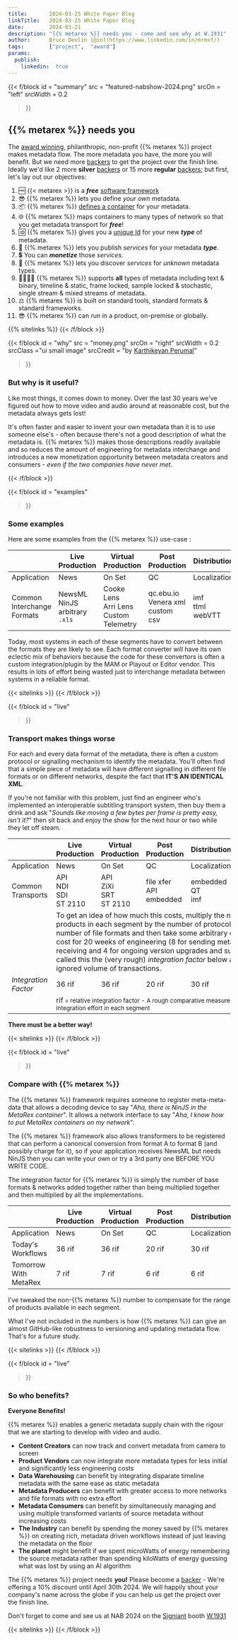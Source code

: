 ```yaml
---
title:       2024-03-25 White Paper Blog
linkTitle:   2024-03-25 White Paper Blog
date:        2024-03-21
description: "{{% metarex %}} needs you - come and see why at W.1931"
author:      Bruce Devlin [@in](https://www.linkedin.com/in/mrmxf/)
tags:        ["project",  "award"]
params:
  publish:
    linkedin:  true
---
```


{{< f/block
  id    = "summary"
  src   = "featured-nabshow-2024.png"
  srcOn = "left"
  srcWidth = 0.2
>}}
<!-- markdownlint-disable MD025 -->

## {{% metarex %}} needs you

The [award winning][0], philanthropic, non-profit {{%  metarex %}} project
makes metadata flow. The more metadata you have, the more you will benefit. But
we need more [backers][4] to get the project over the finish line. Ideally we'd
like 2 more **<span class="ui violet text">silver</span>** [backers][4] or 15
more **<span class="ui brown text">regular</span>** [backers][4]; but first,
let's lay out our objectives:

1. 🆓 {{<  metarex >}} is a _**<span class="ui red text">free</span>**_
   [software framework][1]
2. 😎 {{%  metarex %}} lets you define _your own_ metadata.
3. 📦 {{%  metarex %}} [defines a container][2] for your metadata.
4. 🌐 {{%  metarex %}} maps containers to many types of network so that you
   get metadata transport for _**<span class="ui red text">free</span>**_!
5. 🆔 {{%  metarex %}} gives you a [unique Id][3] for your new **_type_** of
   metadata.
6. 📢 {{%  metarex %}} lets you publish _services_ for your metadata
   **_type_**.
7. 💲 You can _**<span class="ui red text">monetize</span>**_ those _services_.
8. 🔎 {{%  metarex %}} lets you discover _services_ for _unknown_ metadata
   types.
9. 👨‍👩‍👧‍👧 {{%  metarex %}} supports **all** types of metadata including <span
   class="ui red text">text & binary</span>, <span class="ui green
   text">timeline & static</span>, <span class="ui brown text">frame locked,
   sample locked & stochastic</span>, <span class="ui violet text">single
   stream & mixed streams</span> of metadata.
10. ⚖️ {{%  metarex %}} is built on standard tools, standard formats & standard
    frameworks.
11. 😎 {{%  metarex %}} can run in a product, on-premise or globally.

[0]: /blog/2024/03/06/2024-03-06-rnf-wins-best-accelerator/
[1]: https://github.com/metarex-media
[2]: https://github.com/metarex-media/mrx-container
[3]: https://metarex.media/ui/reg/
[4]: /backers/

{{% sitelinks %}}
{{< /f/block >}}

{{< f/block
  id    = "why"
  src   = "money.png"
  srcOn = "right"
  srcWidth = 0.2
  srcClass ="ui small image"
  srcCredit = "by [Karthikeyan Perumal](https://www.pexels.com/photo/various-currencies-from-several-different-countries-4695995/)"
>}}

### But why is it useful?

Like most things, it comes down to money. Over the last 30 years we've figured
out how to move video and audio around at reasonable cost, but the metadata
always gets lost!

It's often faster and easier to invent your own metadata than it is to use
someone else's - often because there's not a good description of what the
metadata is. {{% metarex %}} makes those descriptions readily available and so
reduces the amount of engineering for metadata interchange and introduces a new
monetization opportunity between metadata creators and consumers - _even if the
two companies have never met_.

{{< /f/block >}}

{{< f/block
  id    = "examples"
>}}

### Some examples

Here are some examples from the {{% metarex %}} use-case :

<table class="ui celled definition table">
  <thead class="center aligned">
    <tr>
    <th>&nbsp;</th>
    <th>Live<br>Production</th>
    <th>Virtual<br>Production</th>
    <th>Post<br>Production</th>
    <th>Distribution</th>
    <th>Distribution</th>
    </tr>
    </thead>
  <tbody class="center aligned">
    <tr>
      <td>Application</td>
      <td>News</td>
      <td>On Set</td>
      <td>QC</td>
      <td>Localization</td>
      <td>Avails</td>
    </tr>
    <tr>
      <td>Common<br>Interchange<br>Formats</td>
      <td>NewsML<br>NinJS<br>arbitrary <code>.xls</code></td>
      <td>Cooke Lens<br>Arri Lens<br>Custom Telemetry</td>
      <td>qc.ebu.io<br>Venera xml<br>custom csv</td>
      <td>imf<br>ttml<br>webVTT</td>
      <td>Movielabs<br>custom json<br>custom csv</td>
    </tr>
  </tbody>
</table>

Today, most systems in each of these segments have to convert between the
formats they are likely to see. Each format converter will have its own
eclectic mix of behaviors because the code for these convertors is often a
custom integration/plugin by the MAM or Playout or Editor vendor. This results
in lots of effort being wasted just to interchange metadata between systems in
a reliable format.

{{< sitelinks >}}
{{< /f/block >}}

{{< f/block
  id    = "live"
>}}

### Transport makes things worse

For each and every data format of the metadata, there is often a custom
protocol or signalling mechanism to identify the metadata. You'll often find
that a simple piece of metadata will have different signalling in different
file formats or on different networks, despite the fact that **IT'S AN
IDENTICAL XML**.

If you're not familiar with this problem, just find an engineer who's
implemented an interoperable subtitling transport system, then buy them a drink
and ask <span class="ui blue text">"_Sounds like moving a few bytes per frame
is pretty easy, isn't it?_"</span> then sit back and enjoy the show for the
next hour or two while they let off steam.

<table class="ui celled definition table">
  <thead class="center aligned">
    <tr>
    <th>&nbsp;</th>
    <th>Live<br>Production</th>
    <th>Virtual<br>Production</th>
    <th>Post<br>Production</th>
    <th>Distribution</th>
    <th>Distribution</th>
    </tr>
    </thead>
  <tbody class="center aligned">
    <tr>
      <td>Application</td>
      <td>News</td>
      <td>On Set</td>
      <td>QC</td>
      <td>Localization</td>
      <td>Avails</td>
    </tr>
    <tr>
      <td>Common<br>Transports</td>
      <td>API<br>NDI<br>SDI<br>ST 2110</td>
      <td>API<br>ZiXi<br>SRT<br>ST 2110</td>
      <td>file xfer<br>API<br>embedded</td>
      <td>embedded<br>QT<br>imf</td>
      <td>api<br>email<br>carrier pigeon</td>
    </tr>
    <tr>
      <td>&nbsp;</td>
      <td colspan="5"> To get an idea of how much this costs, multiply the
      number of products in each segment by the number of protocols and the
      number of file formats and then take some arbitrary engineering cost for
      20 weeks of engineering (8 for sending metadata, 8 for receiving and 4
      for ongoing version upgrades and support). I've called this the (very
      rough) <em>integration factor</em> below and, yes, I've ignored volume
      of transactions.
      </td>
    </tr>
    <tr>
      <td><em>Integration Factor</em></td>
      <td><span class="ui header text">36</span><span class="ui violet text"> rif</span></td>
      <td><span class="ui header text">36</span><span class="ui violet text"> rif</span></td>
      <td><span class="ui header text">20</span><span class="ui violet text"> rif</span></td>
      <td><span class="ui header text">30</span><span class="ui violet text"> rif</span></td>
      <td><span class="ui header text">40</span><span class="ui violet text"> rif</span></td>
    </tr>
    <tr>
      <td>&nbsp;</td>
      <td colspan="5"><span class="ui violet text"> rif</span><small> = relative
        integration factor - A rough comparative measure of the
        metadata integration effort in each segment</small>
      </td>
    </tr>
  </tbody>
</table>

**<span class="ui red header text">There must be a better way!</span>**

{{< sitelinks >}}
{{< /f/block >}}

{{< f/block
  id    = "live"
>}}

### Compare with {{% metarex %}}

The {{% metarex %}} framework requires someone to register meta-meta-data that
allows a decoding device to say <span class="ui blue text">"_Aha, there is
NinJS in the MetaRex container_"</span>. It allows a network interface to say
<span class="ui blue text">"_Aha, I know how to put MetaRex containers on my
network_"</span>.

The {{% metarex %}} framework also allows transformers to be registered that
can perform a canonical conversion from format A to format B (and possibly
charge for it), so if your application receives NewsML but needs NinJS then you
can write your own or try a 3rd party one BEFORE YOU WRITE CODE.

The integration factor for {{% metarex %}} is simply the number of base formats
& networks added together rather than being multiplied together and then
multiplied by all the implementations.

<table class="ui celled definition table">
  <thead class="center aligned">
    <tr>
    <th>&nbsp;</th>
    <th>Live<br>Production</th>
    <th>Virtual<br>Production</th>
    <th>Post<br>Production</th>
    <th>Distribution</th>
    <th>Distribution</th>
    </tr>
    </thead>
  <tbody class="center aligned">
    <tr>
      <td>Application</td>
      <td>News</td>
      <td>On Set</td>
      <td>QC</td>
      <td>Localization</td>
      <td>Avails</td>
    </tr>
    <tr>
      <td>Today's<br>Workflows</td>
      <td><span class="ui header text">36</span><span class="ui violet text"> rif</span></td>
      <td><span class="ui header text">36</span><span class="ui violet text"> rif</span></td>
      <td><span class="ui header text">20</span><span class="ui violet text"> rif</span></td>
      <td><span class="ui header text">30</span><span class="ui violet text"> rif</span></td>
      <td><span class="ui header text">40</span><span class="ui violet text"> rif</span></td>
    </tr>
    <tr>
      <td>Tomorrow With<br>MetaRex</td>
      <td><span class="ui green header text">7</span><span class="ui violet text"> rif</span></td>
      <td><span class="ui green header text">7</span><span class="ui violet text"> rif</span></td>
      <td><span class="ui green header text">6</span><span class="ui violet text"> rif</span></td>
      <td><span class="ui green header text">6</span><span class="ui violet text"> rif</span></td>
      <td><span class="ui green header text">7</span><span class="ui violet text"> rif</span></td>
    </tr>  </tbody>
</table>

I've tweaked the non-{{% metarex %}} number to compensate for the range
of products available in each segment.

What I've not included in the numbers is how {{% metarex %}} can give an almost
GitHub-like robustness to versioning and updating metadata flow. That's for a
future study.

{{< sitelinks >}}
{{< /f/block >}}

{{< f/block
  id    = "live"
>}}

### So who benefits?

**<span class="ui red header text">Everyone Benefits!</span>**

{{% metarex %}} enables a generic metadata supply chain with the rigour that we
are starting to develop with video and audio.

* **Content Creators** can now track and convert metadata from camera to screen
* **Product Vendors** can now integrate more metadata types for less initial
  and significantly less engineering costs
* **Data Warehousing** can benefit by integrating disparate timeline metadata
  with the same ease as static metadata
* **Metadata Producers** can benefit with greater access to more networks and
  file formats with no extra effort
* **Metadata Consumers** can benefit by simultaneously managing and using
  multiple transformed variants of source metadata without increasing costs
* **The Industry** can benefit by spending the money saved by {{% metarex %}}
  on creating rich, metadata driven workflows instead of just leaving the
  metadata on the floor
* **The planet** might benefit if we spent microWatts of energy remembering the
  source metadata rather than spending kiloWatts of energy guessing what was
  lost by using an AI algorithm

The {{% metarex %}} project needs **you!**
Please become a [backer][3] - We're offering a
10% discount until April 30th 2024. We will happily shout your company's name
across the globe if you can help us get the project over the finish line.

Don't forget to come and see us at NAB 2024 on the [Signiant][1] booth
[W.1931][2]

[1]: https://signiant.com/
[2]: https://nab24.mapyourshow.com/8_0/floorplan/?hallID=W&selectedBooth=W1931
[3]: /backers/

{{< sitelinks >}}
{{< /f/block >}}
